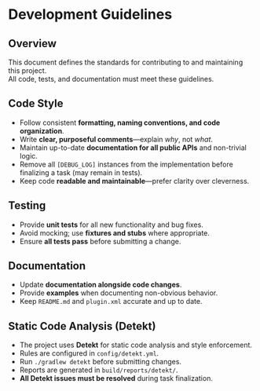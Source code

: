 # Development Guidelines

## Overview

This document defines the standards for contributing to and maintaining this project.  
All code, tests, and documentation must meet these guidelines.

## Code Style

- Follow consistent **formatting, naming conventions, and code organization**.
- Write **clear, purposeful comments**—explain *why*, not *what*.
- Maintain up-to-date **documentation for all public APIs** and non-trivial logic.
- Remove all `[DEBUG_LOG]` instances from the implementation before finalizing a task (may remain in tests).
- Keep code **readable and maintainable**—prefer clarity over cleverness.

## Testing

- Provide **unit tests** for all new functionality and bug fixes.
- Avoid mocking; use **fixtures and stubs** where appropriate.
- Ensure **all tests pass** before submitting a change.

## Documentation

- Update **documentation alongside code changes**.
- Provide **examples** when documenting non-obvious behavior.
- Keep `README.md` and `plugin.xml` accurate and up to date.

## Static Code Analysis (Detekt)

- The project uses **Detekt** for static code analysis and style enforcement.
- Rules are configured in `config/detekt.yml`.
- Run `./gradlew detekt` before submitting changes.
- Reports are generated in `build/reports/detekt/`.
- **All Detekt issues must be resolved** during task finalization.

